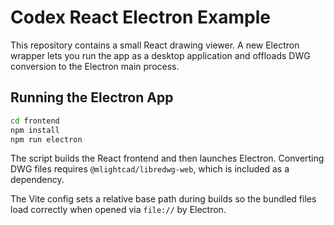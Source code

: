 # Codex React Electron Example

This repository contains a small React drawing viewer. A new Electron wrapper lets you run the app as a desktop application and offloads DWG conversion to the Electron main process.

## Running the Electron App

```bash
cd frontend
npm install
npm run electron
```

The script builds the React frontend and then launches Electron. Converting DWG files requires `@mlightcad/libredwg-web`, which is included as a dependency.

The Vite config sets a relative base path during builds so the bundled files load correctly when opened via `file://` by Electron.
